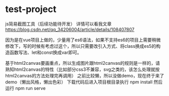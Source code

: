 # test-project
js简易截图工具（后续功能待开发）
详情可以看我文章
https://blog.csdn.net/qq_34206004/article/details/108407807

因为是在vue项目上做的，少量用了es6语法，如果不支持es6的项目上需要稍微修改下，写的时候有考虑过这个，所以只需要改引入方式、将class换成es5的构造函数写法、let和const换成var即可。

基于html2canvas要画重点，所以生成图片跟html2canvas的规则是一样的，请熟知html2canvas的特性（比如部分css3不兼容，svg之类的，该怎么处理就按html2canvas的方法处理完再调用）
之前比较懒，所以没做demo，现在终于来了demo（懒出风格，懒出色彩）
下载代码后进入项目根目录执行
npm install
然后运行
npm run serve
